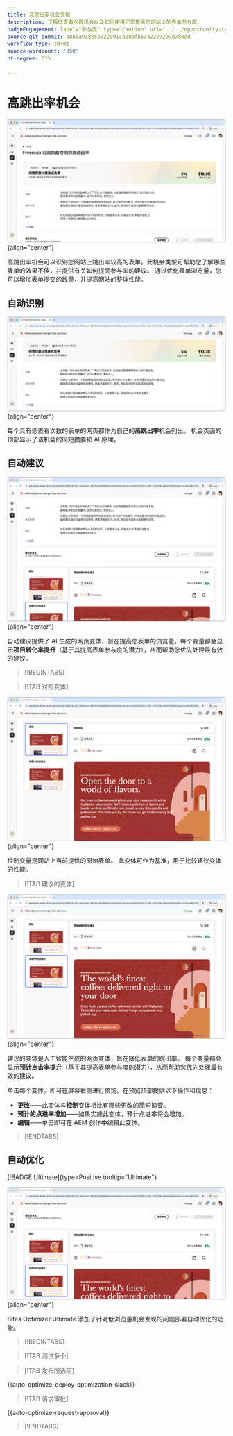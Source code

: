 ```yaml
---
title: 高跳出率机会文档
description: 了解低查看次数机会以及如何使用它来提高您网站上的表单参与度。
badgeEngagement: label="参与度" type="Caution" url="../../opportunity-types/engagement.md" tooltip="参与度"
source-git-commit: 48bba918b5b822091ca28bfb5342277207d780ed
workflow-type: tm+mt
source-wordcount: '350'
ht-degree: 61%

---
```



# 高跳出率机会

![高跳出率机会](./assets/high-bounce-rate/hero.png){align="center"}

高跳出率机会可以识别您网站上跳出率较高的表单。此机会类型可帮助您了解哪些表单的效果不佳，并提供有关如何提高参与率的建议。 通过优化表单浏览量，您可以增加表单提交的数量，并提高网站的整体性能。

## 自动识别

![自动识别高跳出率](./assets/high-bounce-rate/auto-identify.png){align="center"}

每个具有低查看次数的表单的网页都作为自己的&#x200B;**高跳出率**&#x200B;机会列出。 机会页面的顶部显示了该机会的简短摘要和 AI 原理。

## 自动建议

![自动建议高跳出率](./assets/high-bounce-rate/auto-suggest.png){align="center"}

自动建议提供了 AI 生成的网页变体，旨在提高您表单的浏览量。每个变量都会显示&#x200B;**项目转化率提升**（基于其提高表单参与度的潜力），从而帮助您优先处理最有效的建议。

>[!BEGINTABS]

>[!TAB 对照变体]

![原始变体](./assets/high-bounce-rate/original-variation.png){align="center"}

控制变量是网站上当前提供的原始表单。 此变体可作为基准，用于比较建议变体的性能。

>[!TAB 建议的变体]

![建议的变体](./assets/high-bounce-rate/suggested-variations.png){align="center"}

建议的变体是人工智能生成的网页变体，旨在降低表单的跳出率。 每个变量都会显示&#x200B;**预计点击率提升**（基于其提高表单参与度的潜力），从而帮助您优先处理最有效的建议。

单击每个变体，即可在屏幕右侧进行预览。在预览顶部提供以下操作和信息：

* **更改**——此变体与&#x200B;**控制**&#x200B;变体相比有哪些更改的简短摘要。
* **预计的点进率增加**——如果实施此变体，预计点进率将会增加。
* **编辑**——单击即可在 AEM 创作中编辑此变体。

>[!ENDTABS]

## 自动优化

[!BADGE Ultimate]{type=Positive tooltip="Ultimate"}

![自动优化高跳出率](./assets/high-bounce-rate/auto-optimize.png){align="center"}

Sites Optimizer Ultimate 添加了针对低浏览量机会发现的问题部署自动优化的功能。

>[!BEGINTABS]

>[!TAB 测试多个]


>[!TAB 发布所选项]

{{auto-optimize-deploy-optimization-slack}}

>[!TAB 请求审批]

{{auto-optimize-request-approval}}

>[!ENDTABS]
